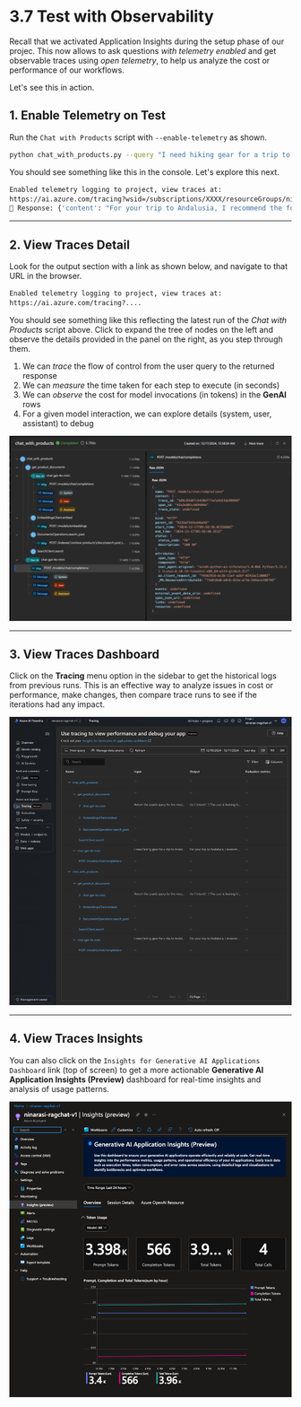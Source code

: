 # 3.7 Test with Observability

Recall that we activated Application Insights during the setup phase of our projec. This now allows to ask questions _with telemetry enabled_ and get observable traces using _open telemetry_, to help us analyze the cost or performance of our workflows.

Let's see this in action.

## 1. Enable Telemetry on Test

Run the `Chat with Products` script with `--enable-telemetry` as shown.


```bash title=""
python chat_with_products.py --query "I need hiking gear for a trip to Andalusia - what tents and boots do you recommend?" --enable-telemetry
```

You should see something like this in the console. Let's explore this next.
```bash title=""
Enabled telemetry logging to project, view traces at:
https://ai.azure.com/tracing?wsid=/subscriptions/XXXX/resourceGroups/ninarasi-ragchat-rg/providers/Microsoft.MachineLearningServices/workspaces/ninarasi-ragchat-v1
💬 Response: {'content': "For your trip to Andalusia, I recommend the following tents and boots:\n\n**Tents:**\n1. **Alpine Explorer Tent**: This robust, 8-person, 3-season tent is perfect for group camping. It has multiple mesh windows for ventilation and a detachable divider for privacy. Its waterproof feature ensures you stay dry during unexpected rain.\n\n2. **SkyView 2-Person Tent**: If you're looking for a smaller option, this tent comfortably houses two people and is made from durable waterproof materials. It also features an intuitive setup system, effective ventilation, and a rainfly for extra weather protection, making it great for hiking and camping.\n\n**Boots:**\n1. **TrekReady Hiking Boots**: These boots are crafted from leather, ensuring durability and comfort on long hikes. They have a moisture-wicking lining, shock-absorbing midsoles, and excellent traction, making them suitable for various terrains.\n\n2. **TrekStar Hiking Sandals**: If you prefer something lighter and more breathable, consider these lightweight sandals. They offer adjustable straps, excellent traction, toe protection, and a cushioned footbed for comfort during summer treks.\n\nChoose based on your group size and hiking preferences, and you'll be well-prepared for your adventure in Andalusia!", 'role': 'assistant'}
```

---

## 2. View Traces Detail 

Look for the output section with a link as shown below, and navigate to that URL in the browser.

```bash title=""
Enabled telemetry logging to project, view traces at:
https://ai.azure.com/tracing?....

```

You should see something like this reflecting the latest run of the _Chat with Products_ script above. Click to expand the tree of nodes on the left and observe the details provided in the panel on the right, as you step through them.

1. We can _trace_ the flow of control from the user query to the returned response
1. We can _measure_ the time taken for each step to execute (in seconds)
1. We can _observe_ the cost for model invocations (in tokens) in the **GenAI** rows
1. For a given model interaction, we can explore details (system, user, assistant) to debug

![Tracing Detail](./../img/tracing-detail.png)

---

## 3. View Traces Dashboard 

Click on the **Tracing** menu option in the sidebar to get the historical logs from previous runs. This is an effective way to analyze issues in cost or performance, make changes, then compare trace runs to see if the iterations had any impact.

![Tracing Dashboard](./../img/tracng-dashboard.png)

---

## 4. View Traces Insights

You can also click on the `Insights for Generative AI Applications Dashboard` link (top of screen) to get a more actionable **Generative AI Application Insights (Preview)** dashboard for real-time insights and analysis of usage patterns.

![Tracing Dashboard](./../img/tracing-insights.png)


